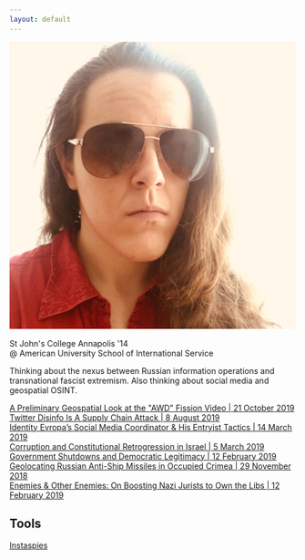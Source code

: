 ```yaml
---
layout: default
---
```


<img class="profile-picture" src="./assets/images/opsecface.jpg">

St John's College Annapolis '14   
@ American University School of International Service

Thinking about the nexus between Russian information operations and transnational fascist extremism.  Also thinking about social media and geospatial OSINT.

[A Preliminary Geospatial Look at the "AWD" Fission Video | 21 October 2019](https://heupchurch.github.io/fission)   
[Twitter Disinfo Is A Supply Chain Attack | 8 August 2019](https://heupchurch.github.io/twitter-supply-chain-attacks)   
[Identity Evropa’s Social Media Coordinator & His Entryist Tactics | 14 March 2019](https://heupchurch.github.io/ie-entryism)   
[Corruption and Constitutional Retrogression in Israel | 5 March 2019](https://heupchurch.github.io/retrogression-israel)   
[Government Shutdowns and Democratic Legitimacy | 12 February 2019](https://heupchurch.github.io/shutdowns-and-democracy)   
[Geolocating Russian Anti-Ship Missiles in Occupied Crimea | 29 November 2018](https://heupchurch.github.io/kerch-strait-bal-geolocation)   
[Enemies & Other Enemies: On Boosting Nazi Jurists to Own the Libs | 12 February 2019](https://heupchurch.github.io/enemies-and-other-enemies)

## Tools
[Instaspies](https://github.com/heupchurch/instaspies)

